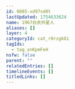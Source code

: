 ```yaml
---
id: 0885-xd97sd0t
lastUpdated: 1754633624
name: 1967白衣外星人
aliases: []
layer: 4
categoryId: cat_r0rzgkOi
tagIds:
  - tag_onKpmFeH
nsfw: false
parent: ""
relatedEntries: []
timelineEvents: []
titledLinks: []
---
```


